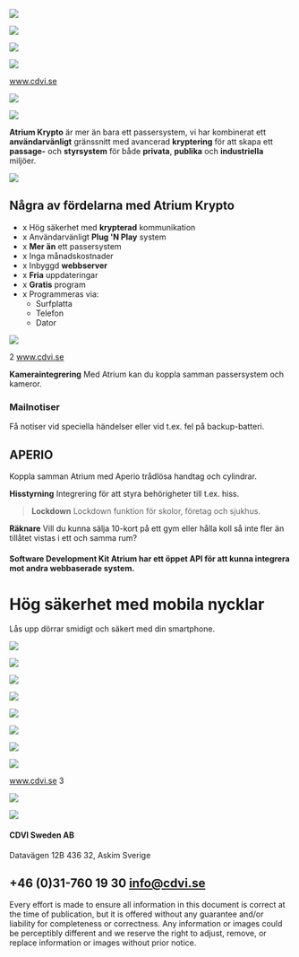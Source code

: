 ![](_page_0_Picture_0.jpeg)

![](_page_0_Picture_1.jpeg)

![](_page_0_Picture_2.jpeg)

![](_page_0_Picture_3.jpeg)

www.cdvi.se

![](_page_1_Picture_0.jpeg)

![](_page_1_Picture_1.jpeg)

**Atrium Krypto** är mer än bara ett passersystem, vi har kombinerat ett **användarvänligt** gränssnitt med avancerad **kryptering** för att skapa ett **passage-** och **styrsystem** för både **privata**, **publika** och **industriella** miljöer.

![](_page_1_Picture_3.jpeg)

## **Några av fördelarna med Atrium Krypto**

- x Hög säkerhet med **krypterad** kommunikation
- x Användarvänligt **Plug 'N Play** system
- x **Mer än** ett passersystem
- x Inga månadskostnader
- x Inbyggd **webbserver**
- x **Fria** uppdateringar
- x **Gratis** program
- x Programmeras via:
	- Surfplatta
	- Telefon
	- Dator

![](_page_1_Picture_16.jpeg)

2 www.cdvi.se

**Kameraintegrering** Med Atrium kan du koppla samman passersystem och kameror.

### **Mailnotiser**

Få notiser vid speciella händelser eller vid t.ex. fel på backup-batteri.

## **APERIO**

Koppla samman Atrium med Aperio trådlösa handtag och cylindrar.

**Hisstyrning** Integrering för att styra behörigheter till t.ex. hiss.

> **Lockdown** Lockdown funktion för skolor, företag och sjukhus.

**Räknare** Vill du kunna sälja 10-kort på ett gym eller hålla koll så inte fler än tillåtet vistas i ett och samma rum?

#### **Software Development Kit** Atrium har ett öppet API för att kunna integrera mot andra webbaserade system.

# **Hög säkerhet med mobila nycklar**

Lås upp dörrar smidigt och säkert med din smartphone.

![](_page_2_Picture_11.jpeg)

![](_page_2_Picture_12.jpeg)

![](_page_2_Picture_13.jpeg)

![](_page_2_Picture_14.jpeg)

![](_page_2_Picture_15.jpeg)

![](_page_2_Picture_16.jpeg)

![](_page_2_Picture_17.jpeg)

![](_page_2_Picture_18.jpeg)

www.cdvi.se 3

![](_page_3_Picture_0.jpeg)

![](_page_3_Picture_1.jpeg)

#### **CDVI Sweden AB**

Datavägen 12B 436 32, Askim Sverige

## **+46 (0)31-760 19 30 info@cdvi.se**

Every effort is made to ensure all information in this document is correct at the time of publication, but it is offered without any guarantee and/or liability for completeness or correctness. Any information or images could be perceptibly different and we reserve the right to adjust, remove, or replace information or images without prior notice.